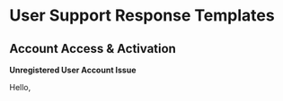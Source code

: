 # User Support Response Templates

## Account Access & Activation

**Unregistered User Account Issue**

Hello,

